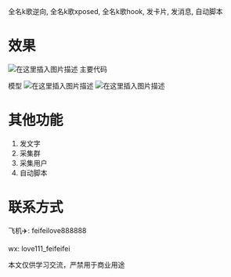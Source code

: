 全名k歌逆向, 全名k歌xposed, 全名k歌hook, 发卡片, 发消息, 自动脚本

# 效果
![在这里插入图片描述](https://img-blog.csdnimg.cn/c863af0318ff415ab23216656e6a919d.png)
主要代码

模型
![在这里插入图片描述](https://img-blog.csdnimg.cn/471d7c3dc46241bda1ae0466d7829392.png?x-oss-process=image/watermark,type_ZHJvaWRzYW5zZmFsbGJhY2s,shadow_50,text_Q1NETiBA5YKF5oGS,size_20,color_FFFFFF,t_70,g_se,x_16)
![在这里插入图片描述](https://img-blog.csdnimg.cn/fd082b0f55de40e99c9b9d6dce9639e9.png?x-oss-process=image/watermark,type_ZHJvaWRzYW5zZmFsbGJhY2s,shadow_50,text_Q1NETiBA5YKF5oGS,size_20,color_FFFFFF,t_70,g_se,x_16)

# 其他功能
1. 发文字
2. 采集群
3. 采集用户
4. 自动脚本

# 联系方式
飞机✈️: feifeilove888888

wx: love111_feifeifei

本文仅供学习交流，严禁用于商业用途
